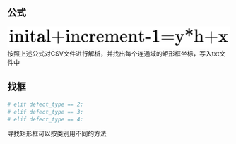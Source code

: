 ## 公式
![image](https://github.com/earthpopo/Decode_cvs/blob/master/mathpix.png)
按照上述公式对CSV文件进行解析，并找出每个连通域的矩形框坐标，写入txt文件中
## 找框
```python
# elif defect_type == 2:
# elif defect_type == 3:
# elif defect_type == 4:
```        
寻找矩形框可以按类别用不同的方法
